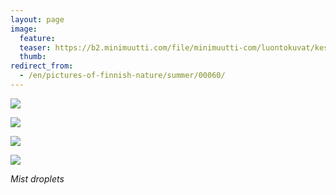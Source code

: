 ```yaml
---
layout: page
image:
  feature:
  teaser: https://b2.minimuutti.com/file/minimuutti-com/luontokuvat/kes%C3%A4/3/DS18556-245px.jpg
  thumb:
redirect_from:
  - /en/pictures-of-finnish-nature/summer/00060/
---
```


![](https://b2.minimuutti.com/file/minimuutti-com/luontokuvat/kes%C3%A4/3/DS18552-800px.jpg)

![](https://b2.minimuutti.com/file/minimuutti-com/luontokuvat/kes%C3%A4/3/DS18550-800px.jpg)

![](https://b2.minimuutti.com/file/minimuutti-com/luontokuvat/kes%C3%A4/3/DS18556-800px.jpg)

![](https://b2.minimuutti.com/file/minimuutti-com/luontokuvat/kes%C3%A4/3/DS18562-800px.jpg)

*Mist droplets*
